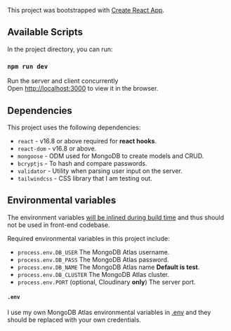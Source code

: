 This project was bootstrapped with [Create React App](https://github.com/facebook/create-react-app).

## Available Scripts

In the project directory, you can run:

### `npm run dev`

Run the server and client concurrently<br />
Open [http://localhost:3000](http://localhost:3000) to view it in the browser.

## Dependencies

This project uses the following dependencies:

- `react` - v16.8 or above required for **react hooks**.
- `react-dom` - v16.8 or above.
- `mongoose` - ODM used for MongoDB to create models and CRUD.
- `bcryptjs` - To hash and compare passwords.
- `validator` - Utility when parsing user input on the server.
- `tailwindcss` - CSS library that I am testing out.

## Environmental variables

The environment variables [will be inlined during build time](https://nextjs.org/docs#build-time-configuration) and thus should not be used in front-end codebase.

Required environmental variables in this project include:

- `process.env.DB_USER` The MongoDB Atlas username.
- `process.env.DB_PASS` The MongoDB Atlas password.
- `process.env.DB_NAME` The MongoDB Atlas name **Default is test**.
- `process.env.DB_CLUSTER` The MongoDB Atlas cluster.
- `process.env.PORT` (optional, Cloudinary **only**) The server port.

#### `.env`

I use my own MongoDB Atlas environmental variables in [.env](.env) and they should be replaced with your own credentials.

